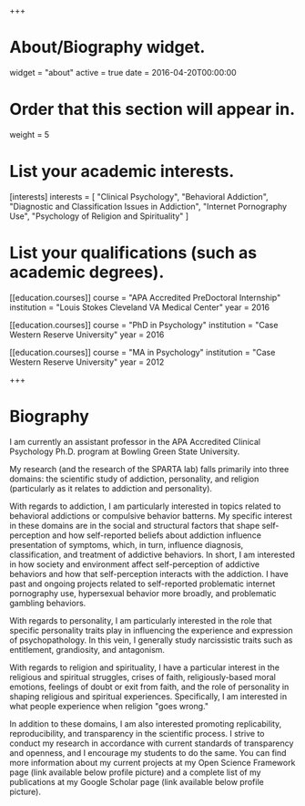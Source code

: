 +++
# About/Biography widget.
widget = "about"
active = true
date = 2016-04-20T00:00:00

# Order that this section will appear in.
weight = 5

# List your academic interests.
[interests]
  interests = [
    "Clinical Psychology",
    "Behavioral Addiction",
    "Diagnostic and Classification Issues in Addiction",
    "Internet Pornography Use",
    "Psychology of Religion and Spirituality"
  ]

# List your qualifications (such as academic degrees).
[[education.courses]]
  course = "APA Accredited PreDoctoral Internship"
  institution = "Louis Stokes Cleveland VA Medical Center"
  year = 2016

[[education.courses]]
  course = "PhD in Psychology"
  institution = "Case Western Reserve University"
  year = 2016

[[education.courses]]
  course = "MA in Psychology"
  institution = "Case Western Reserve University"
  year = 2012

 
+++

# Biography
I am currently an assistant professor in the APA Accredited Clinical Psychology Ph.D. program at Bowling Green State University.

My research (and the research of the SPARTA lab) falls primarily into three domains: the scientific study of addiction, personality, and religion (particularly as it relates to addiction and personality).

With regards to addiction, I am particularly interested in topics related to behavioral addictions or compulsive behavior batterns. My specific interest in these domains are in the social and structural factors that shape self-perception and how self-reported beliefs about addiction influence presentation of symptoms, which, in turn, influence diagnosis, classification, and treatment of addictive behaviors.  In short, I am interested in how society and environment affect self-perception of addictive behaviors and how that self-perception interacts with the addiction.  I have past and ongoing projects related to self-reported problematic internet pornography use, hypersexual behavior more broadly, and problematic gambling behaviors.  

With regards to personality, I am particularly interested in the role that specific personality traits play in influencing the experience and expression of psychopathology. In this vein, I generally study narcissistic traits such as entitlement, grandiosity, and antagonism.

With regards to religion and spirituality, I have a particular interest in the religious and spiritual struggles, crises of faith, religiously-based moral emotions, feelings of doubt or exit from faith, and the role of personality in shaping religious and spiritual experiences. Specifically, I am interested in what people experience when religion "goes wrong." 

In addition to these domains, I am also interested promoting replicability, reproducibility, and transparency in the scientific process.  I strive to conduct my research in accordance with current standards of transparency and openness, and I encourage my students to do the same. You can find more information about my current projects at my Open Science Framework page (link available below profile picture) and a complete list of my publications at my Google Scholar page (link available below profile picture).

 
